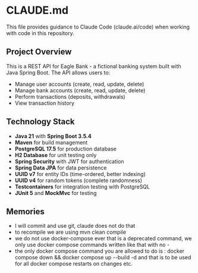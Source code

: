 # CLAUDE.md

This file provides guidance to Claude Code (claude.ai/code) when working with code in this repository.

## Project Overview

This is a REST API for Eagle Bank - a fictional banking system built with Java Spring Boot. The API allows users to:
- Manage user accounts (create, read, update, delete)
- Manage bank accounts (create, read, update, delete)
- Perform transactions (deposits, withdrawals)
- View transaction history

## Technology Stack

- **Java 21** with **Spring Boot 3.5.4**
- **Maven** for build management
- **PostgreSQL 17.5** for production database
- **H2 Database** for unit testing only
- **Spring Security** with JWT for authentication
- **Spring Data JPA** for data persistence
- **UUID v7** for entity IDs (time-ordered, better indexing)
- **UUID v4** for random tokens (complete randomness)
- **Testcontainers** for integration testing with PostgreSQL
- **JUnit 5** and **MockMvc** for testing

## Memories

- I will commit and use git, claude does not do that
- to recompile we are using mvn clean compile 
- we do not use docker-compose ever that is a deprecated command, we only use docker compose commands written like that with no - 
- the only docker compose command you are allowed to do is : docker compose down && docker compose up --build -d  and that is to be used for all docker compose restarts on changes etc. 